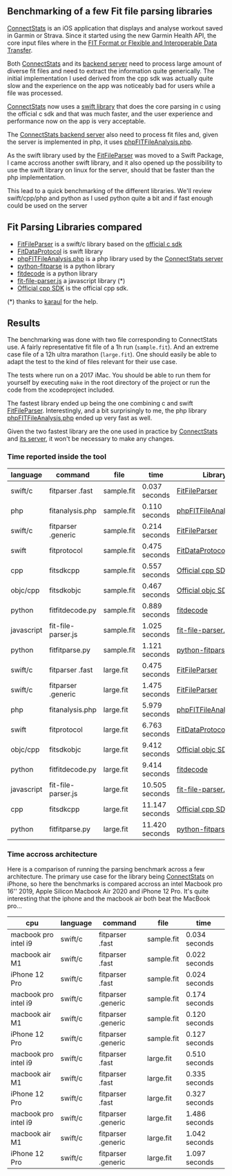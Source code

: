 ## Benchmarking of a few Fit file parsing libraries

[ConnectStats](https://github.com/roznet/connectstats) is an iOS application that displays and analyse workout saved in Garmin or Strava. Since it started using the new Garmin Health API, the core input files where in the [FIT Format or Flexible and Interoperable Data Transfer](https://developer.garmin.com/fit/overview/).

Both [ConnectStats](https://github.com/roznet/connectstats) and its [backend server](https://github.com/roznet/connectstats_server) need to process large amount of diverse fit files and need to extract the information quite generically. The initial implementation I used derived from the cpp sdk was actually quite slow and the experience on the app was noticeably bad for users while a file was processed.

[ConnectStats](https://github.com/roznet/connectstats) now uses a [swift library](https://github.com/roznet/FitFileParser) that does the core parsing in c using the official c sdk and that was much faster, and the user experience and performance now on the app is very acceptable.

The [ConnectStats backend server](https://github.com/roznet/connectstats_server) also need to process fit files and, given the server is implemented in php, it uses [phpFITFileAnalysis.php](https://github.com/adriangibbons/php-fit-file-analysis). 

As the swift library used by the [FitFileParser](https://github.com/roznet/FitFileParser) was moved to a Swift Package, I came accross another swift library, and it also opened up the possibility to use the swift library on linux for the server, should that be faster than the php implementation. 

This lead to a quick benchmarking of the different libraries. We'll review swift/cpp/php and python as I used python quite a bit and if fast enough could be used on the server

## Fit Parsing Libraries compared

- [FitFileParser](https://github.com/roznet/FitFileParser) is a swift/c library based on the [official c sdk](https://developer.garmin.com/fit/example-projects/c/)
- [FitDataProtocol](https://github.com/FitnessKit/FitDataProtocol) is swift library
- [phpFITFileAnalysis.php](https://github.com/adriangibbons/php-fit-file-analysis) is a php library used by the [ConnectStats server](https://github.com/roznet/connectstats_server)
- [python-fitparse](https://github.com/dtcooper/python-fitparse) is a python library
- [fitdecode](https://github.com/polyvertex/fitdecode) is a python library
- [fit-file-parser.js](https://github.com/jimmykane/fit-parser) a javascript library (*)
- [Official cpp SDK](https://developer.garmin.com/fit/example-projects/cpp/) is the official cpp sdk.

(*) thanks to [karaul](https://github.com/karaul/fitplotter) for the help.

## Results

The benchmarking was done with two file corresponding to ConnectStats use. A fairly representative fit file of a 1h run (`sample.fit`). And an extreme case file of a 12h ultra marathon (`large.fit`). One should easily be able to adapt the test to the kind of files relevant for their use case.

The tests where run on a 2017 iMac. You should be able to run them for yourself by executing `make` in the root directory of the project or run the code from the xcodeproject included.

The fastest library ended up being the one combining c and swift [FitFileParser](https://github.com/roznet/FitFileParser). 
Interestingly, and a bit surprisingly to me, the php library [phpFITFileAnalysis.php](https://github.com/adriangibbons/php-fit-file-analysis) ended up very fast as well. 

Given the two fastest library are the one used in practice by [ConnectStats](https://github.com/roznet/connectstats) and [its server](https://github.com/roznet/connectstats_server), it won't be necessary to make any changes.

### Time reported inside the tool

| language   | command            | file       | time           | Library                                                                          |
|------------|--------------------|------------|----------------|----------------------------------------------------------------------------------|
| swift/c    | fitparser .fast    | sample.fit | 0.037 seconds  | [FitFileParser](https://github.com/roznet/FitFileParser)                         |
| php        | fitanalysis.php    | sample.fit | 0.110 seconds  | [phpFITFileAnalysis.php](https://github.com/adriangibbons/php-fit-file-analysis) |
| swift/c    | fitparser .generic | sample.fit | 0.214 seconds  | [FitFileParser](https://github.com/roznet/FitFileParser)                         |
| swift      | fitprotocol        | sample.fit | 0.475 seconds  | [FitDataProtocol](https://github.com/FitnessKit/FitDataProtocol)                 |
| cpp        | fitsdkcpp          | sample.fit | 0.557 seconds  | [Official cpp SDK](https://developer.garmin.com/fit/example-projects/cpp/)       |
| objc/cpp   | fitsdkobjc         | sample.fit | 0.467 seconds  | [Official objc SDK](https://developer.garmin.com/fit/example-projects/objc/)     |
| python     | fitfitdecode.py    | sample.fit | 0.889 seconds  | [fitdecode](https://github.com/polyvertex/fitdecode)                             |
| javascript | fit-file-parser.js | sample.fit | 1.025 seconds  | [fit-file-parser.js](https://github.com/jimmykane/fit-parser)                    |
| python     | fitfitparse.py     | sample.fit | 1.121 seconds  | [python-fitparse](https://github.com/dtcooper/python-fitparse)                   |
| swift/c    | fitparser .fast    | large.fit  | 0.475 seconds  | [FitFileParser](https://github.com/roznet/FitFileParser)                         |
| swift/c    | fitparser .generic | large.fit  | 1.475 seconds  | [FitFileParser](https://github.com/roznet/FitFileParser)                         |
| php        | fitanalysis.php    | large.fit  | 5.979 seconds  | [phpFITFileAnalysis.php](https://github.com/adriangibbons/php-fit-file-analysis) |
| swift      | fitprotocol        | large.fit  | 6.763 seconds  | [FitDataProtocol](https://github.com/FitnessKit/FitDataProtocol)                 |
| objc/cpp   | fitsdkobjc         | large.fit  | 9.412 seconds  | [Official objc SDK](https://developer.garmin.com/fit/example-projects/objc/)     |
| python     | fitfitdecode.py    | large.fit  | 9.414 seconds  | [fitdecode](https://github.com/polyvertex/fitdecode)                             |
| javascript | fit-file-parser.js | large.fit  | 10.505 seconds | [fit-file-parser.js](https://github.com/jimmykane/fit-parser)                    |
| cpp        | fitsdkcpp          | large.fit  | 11.147 seconds | [Official cpp SDK](https://developer.garmin.com/fit/example-projects/cpp/)       |
| python     | fitfitparse.py     | large.fit  | 11.420 seconds | [python-fitparse](https://github.com/dtcooper/python-fitparse)                   |

### Time accross architecture

Here is a comparison of running the parsing benchmark across a few architecture. The primary use case for the library being [ConnectStats](https://github.com/roznet/connectstats) on iPhone, so here the benchmarks is compared accross an intel Macbook pro 16'' 2019, Apple Silicon Macbook Air 2020 and iPhone 12 Pro. It's quite interesting that the iphone and the macbook air both beat the MacBook pro...

| cpu                  | language | command            | file       | time          |
|----------------------|----------|--------------------|------------|---------------|
| macbook pro intel i9 | swift/c  | fitparser .fast    | sample.fit | 0.034 seconds |
| macbook air M1       | swift/c  | fitparser .fast    | sample.fit | 0.022 seconds |
| iPhone 12 Pro        | swift/c  | fitparser .fast    | sample.fit | 0.024 seconds |
| macbook pro intel i9 | swift/c  | fitparser .generic | sample.fit | 0.174 seconds |
| macbook air M1       | swift/c  | fitparser .generic | sample.fit | 0.120 seconds |
| iPhone 12 Pro        | swift/c  | fitparser .generic | sample.fit | 0.127 seconds |
| macbook pro intel i9 | swift/c  | fitparser .fast    | large.fit  | 0.510 seconds |
| macbook air M1       | swift/c  | fitparser .fast    | large.fit  | 0.335 seconds |
| iPhone 12 Pro        | swift/c  | fitparser .fast    | large.fit  | 0.327 seconds |
| macbook pro intel i9 | swift/c  | fitparser .generic | large.fit  | 1.486 seconds |
| macbook air M1       | swift/c  | fitparser .generic | large.fit  | 1.042 seconds |
| iPhone 12 Pro        | swift/c  | fitparser .generic | large.fit  | 1.097 seconds |

